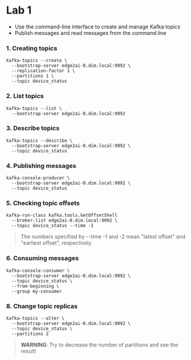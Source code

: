 # Lab 1

- Use the command-line interface to create and manage Kafka topics 
- Publish messages and read messages from the command line

### 1. Creating topics

``` 
kafka-topics --create \
  --bootstrap-server edge2ai-0.dim.local:9092 \
  --replication-factor 1 \
  --partitions 1 \
  --topic device_status
  ```
 
### 2. List topics

``` 
kafka-topics --list \
  --bootstrap-server edge2ai-0.dim.local:9092
```
  
 ### 3. Describe topics

``` 
kafka-topics --describe \
  --bootstrap-server edge2ai-0.dim.local:9092 \
  --topic device_status
```

### 4. Publishing messages

``` 
kafka-console-producer \
  --bootstrap-server edge2ai-0.dim.local:9092 \
  --topic device_status
```

### 5. Checking topic offsets

``` 
kafka-run-class kafka.tools.GetOffsetShell 
  --broker-list edge2ai-0.dim.local:9092 \
  --topic device_status --time -1
```

> The numbers specified by --time -1 and -2 mean "latest offset" and "earliest offset", respectively

### 6. Consuming messages

``` 
kafka-console-consumer \
  --bootstrap-server edge2ai-0.dim.local:9092 \
  --topic device_status \
  --from-beginning \
  --group my-consumer
```

### 8. Change topic replicas

```             
kafka-topics --alter \
  --bootstrap-server edge2ai-0.dim.local:9092 \
  --topic device_status \
  --partitions 2
```

> **WARNING**: Try to decrease the number of partitions and see the result!
  
